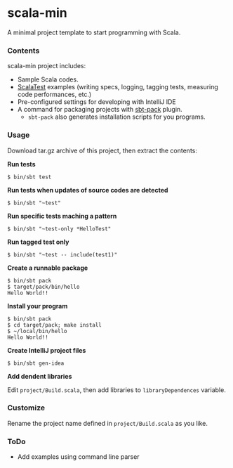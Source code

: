 scala-min
=========

A minimal project template to start programming with Scala.

### Contents

scala-min project includes:
- Sample Scala codes.
- [ScalaTest](http://www.scalatest.org/) examples (writing specs, logging, tagging tests, measuring code performances, etc.)
- Pre-configured settings for developing with IntelliJ IDE
- A command for packaging projects with [sbt-pack](http://github.com/xerial/sbt-pack) plugin.
  - `sbt-pack` also generates installation scripts for you programs.

### Usage

Download tar.gz archive of this project, then extract the contents:

**Run tests**

    $ bin/sbt test

**Run tests when updates of source codes are detected**
   
    $ bin/sbt "~test"

**Run specific tests maching a pattern**

    $ bin/sbt "~test-only *HelloTest"

**Run tagged test only**

    $ bin/sbt "~test -- include(test1)"

**Create a runnable package**
  
    $ bin/sbt pack
    $ target/pack/bin/hello
    Hello World!!

**Install your program**

    $ bin/sbt pack
    $ cd target/pack; make install
    $ ~/local/bin/hello
    Hello World!!

**Create IntelliJ project files**

    $ bin/sbt gen-idea

**Add dendent libraries**

Edit `project/Build.scala`, then add libraries to `libraryDependences` variable.

### Customize

Rename the project name defined in `project/Build.scala` as you like.

### ToDo

- Add examples using command line parser

